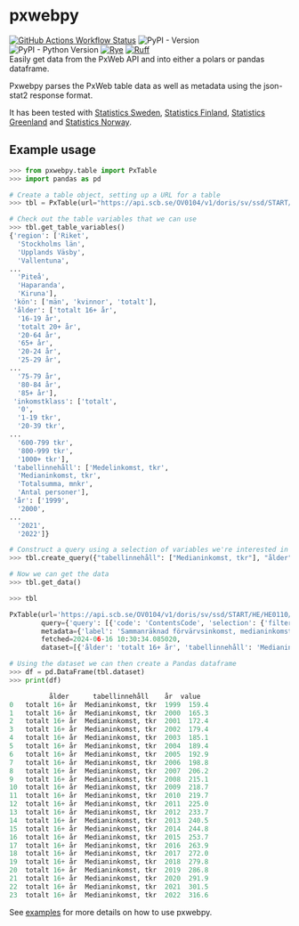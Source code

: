 # pxwebpy
[![GitHub Actions Workflow Status](https://img.shields.io/github/actions/workflow/status/stefur/pxwebpy/ci.yml?style=flat-square&label=ci)](https://github.com/stefur/pxwebpy/actions/workflows/ci.yml)
![PyPI - Version](https://img.shields.io/pypi/v/pxwebpy?style=flat-square)
![PyPI - Python Version](https://img.shields.io/pypi/pyversions/pxwebpy?style=flat-square)
[![Rye](https://img.shields.io/endpoint?url=https://raw.githubusercontent.com/mitsuhiko/rye/main/artwork/badge.json&style=flat-square)](https://rye-up.com)
[![Ruff](https://img.shields.io/endpoint?url=https://raw.githubusercontent.com/astral-sh/ruff/main/assets/badge/v2.json&style=flat-square)](https://github.com/astral-sh/ruff)   
Easily get data from the PxWeb API and into either a polars or pandas dataframe.  
  
Pxwebpy parses the PxWeb table data as well as metadata using the json-stat2 response format. 
  
It has been tested with [Statistics Sweden](https://scb.se), [Statistics Finland](https://www.stat.fi), [Statistics Greenland](https://stat.gl) and [Statistics Norway](https://www.ssb.no).  

## Example usage
```python
>>> from pxwebpy.table import PxTable
>>> import pandas as pd

# Create a table object, setting up a URL for a table
>>> tbl = PxTable(url="https://api.scb.se/OV0104/v1/doris/sv/ssd/START/HE/HE0110/HE0110A/SamForvInk1")

# Check out the table variables that we can use
>>> tbl.get_table_variables()
{'region': ['Riket',
  'Stockholms län',
  'Upplands Väsby',
  'Vallentuna',
...
  'Piteå',
  'Haparanda',
  'Kiruna'],
 'kön': ['män', 'kvinnor', 'totalt'],
 'ålder': ['totalt 16+ år',
  '16-19 år',
  'totalt 20+ år',
  '20-64 år',
  '65+ år',
  '20-24 år',
  '25-29 år',
...
  '75-79 år',
  '80-84 år',
  '85+ år'],
 'inkomstklass': ['totalt',
  '0',
  '1-19 tkr',
  '20-39 tkr',
...
  '600-799 tkr',
  '800-999 tkr',
  '1000+ tkr'],
 'tabellinnehåll': ['Medelinkomst, tkr',
  'Medianinkomst, tkr',
  'Totalsumma, mnkr',
  'Antal personer'],
 'år': ['1999',
  '2000',
...
  '2021',
  '2022']}

# Construct a query using a selection of variables we're interested in
>>> tbl.create_query({"tabellinnehåll": ["Medianinkomst, tkr"], "ålder": ["totalt 16+ år"]})

# Now we can get the data
>>> tbl.get_data()

>>> tbl

PxTable(url='https://api.scb.se/OV0104/v1/doris/sv/ssd/START/HE/HE0110/HE0110A/SamForvInk1',
        query={'query': [{'code': 'ContentsCode', 'selection': {'filter': 'item', 'values': ['HE0110J8']}}, {'code': 'Alder', 'selection': {'filter': 'item', 'values': ['tot16+']}}], 'response': {'format': 'json-stat2'}},
        metadata={'label': 'Sammanräknad förvärvsinkomst, medianinkomst för boende i Sverige hela året, tkr efter ålder, tabellinnehåll och år', 'note': None, 'source': 'SCB', 'updated': '2024-01-12T05:52:00Z'},
        fetched=2024-06-16 10:30:34.085020,
        dataset=[{'ålder': 'totalt 16+ år', 'tabellinnehåll': 'Medianinkomst, tkr', 'år': '1999', 'value': 159.4}, {'ålder': 'totalt 16+ år', 'tabellinnehåll': 'Medianinkomst, tkr', 'år': '2000', 'value': 165.3}, ...])

# Using the dataset we can then create a Pandas dataframe
>>> df = pd.DataFrame(tbl.dataset)
>>> print(df)

          ålder      tabellinnehåll    år  value
0   totalt 16+ år  Medianinkomst, tkr  1999  159.4
1   totalt 16+ år  Medianinkomst, tkr  2000  165.3
2   totalt 16+ år  Medianinkomst, tkr  2001  172.4
3   totalt 16+ år  Medianinkomst, tkr  2002  179.4
4   totalt 16+ år  Medianinkomst, tkr  2003  185.1
5   totalt 16+ år  Medianinkomst, tkr  2004  189.4
6   totalt 16+ år  Medianinkomst, tkr  2005  192.9
7   totalt 16+ år  Medianinkomst, tkr  2006  198.8
8   totalt 16+ år  Medianinkomst, tkr  2007  206.2
9   totalt 16+ år  Medianinkomst, tkr  2008  215.1
10  totalt 16+ år  Medianinkomst, tkr  2009  218.7
11  totalt 16+ år  Medianinkomst, tkr  2010  219.7
12  totalt 16+ år  Medianinkomst, tkr  2011  225.0
13  totalt 16+ år  Medianinkomst, tkr  2012  233.7
14  totalt 16+ år  Medianinkomst, tkr  2013  240.5
15  totalt 16+ år  Medianinkomst, tkr  2014  244.8
16  totalt 16+ år  Medianinkomst, tkr  2015  253.7
17  totalt 16+ år  Medianinkomst, tkr  2016  263.9
18  totalt 16+ år  Medianinkomst, tkr  2017  272.0
19  totalt 16+ år  Medianinkomst, tkr  2018  279.8
20  totalt 16+ år  Medianinkomst, tkr  2019  286.8
21  totalt 16+ år  Medianinkomst, tkr  2020  291.9
22  totalt 16+ år  Medianinkomst, tkr  2021  301.5
23  totalt 16+ år  Medianinkomst, tkr  2022  316.6
```

See [examples](examples/example.py) for more details on how to use pxwebpy.